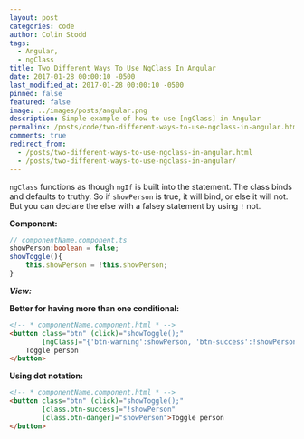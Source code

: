 ```yaml
---
layout: post
categories: code
author: Colin Stodd
tags:
  - Angular,
  - ngClass
title: Two Different Ways To Use NgClass In Angular
date: 2017-01-28 00:00:10 -0500
last_modified_at: 2017-01-28 00:00:10 -0500
pinned: false
featured: false
image: ../images/posts/angular.png
description: Simple example of how to use [ngClass] in Angular
permalink: /posts/code/two-different-ways-to-use-ngclass-in-angular.html
comments: true
redirect_from:
  - /posts/two-different-ways-to-use-ngclass-in-angular.html
  - /posts/two-different-ways-to-use-ngclass-in-angular/
---
```


`ngClass` functions as though `ngIf` is built into the statement. The class binds and defaults to truthy. So if `showPerson` is true, it will bind, or else it will not. But you can declare the else with a falsey statement by using `!` not.

**Component:**
```typescript
// componentName.component.ts
showPerson:boolean = false;
showToggle(){
    this.showPerson = !this.showPerson;
}
```

***View:***

**Better for having more than one conditional:**
```html
<!-- * componentName.component.html * -->
<button class="btn" (click)="showToggle();"
        [ngClass]="{'btn-warning':showPerson, 'btn-success':!showPerson}">
    Toggle person
</button>
```

**Using dot notation:**
```html
<!-- * componentName.component.html * -->
<button class="btn" (click)="showToggle();"
        [class.btn-success]="!showPerson"
        [class.btn-danger]="showPerson">Toggle person
</button>
```
